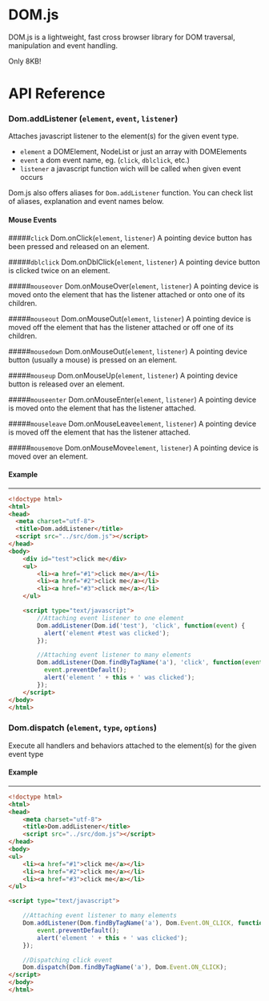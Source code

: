 DOM.js
======

DOM.js is a lightweight, fast cross browser library for DOM traversal, manipulation and event handling.

Only 8KB!

API Reference
=============

### Dom.addListener (`element`, `event`, `listener`)

Attaches javascript listener to the element(s) for the given event type.

 - `element` a DOMElement, NodeList or just an array with DOMElements
 - `event` a dom event name, eg. (`click`, `dblclick`, etc.)
 - `listener` a javascript function wich will be called when given event occurs

Dom.js also offers aliases for `Dom.addListener` function.
You can check list of aliases, explanation and event names below.

#### Mouse Events

#####`click` Dom.onClick(`element`, `listener`)
A pointing device button has been pressed and released on an element.

#####`dblclick` Dom.onDblClick(`element`, `listener`)
A pointing device button is clicked twice on an element.

#####`mouseover` Dom.onMouseOver(`element`, `listener`)
A pointing device is moved onto the element that has the listener attached or onto one of its children.

#####`mouseout` Dom.onMouseOut(`element`, `listener`)
A pointing device is moved off the element that has the listener attached or off one of its children.

#####`mousedown` Dom.onMouseOut(`element`, `listener`)
A pointing device button (usually a mouse) is pressed on an element.

#####`mouseup` Dom.onMouseUp(`element`, `listener`)
A pointing device button is released over an element.

#####`mouseenter` Dom.onMouseEnter(`element`, `listener`)
A pointing device is moved onto the element that has the listener attached.

#####`mouseleave` Dom.onMouseLeave`element`, `listener`)
A pointing device is moved off the element that has the listener attached.

#####`mousemove` Dom.onMouseMove`element`, `listener`)
A pointing device is moved over an element.


#### Example

---
```html
<!doctype html>
<html>
<head>
  <meta charset="utf-8">
  <title>Dom.addListener</title>
  <script src="../src/dom.js"></script>
</head>
<body>
    <div id="test">click me</div>
    <ul>
        <li><a href="#1">click me</a></li>
        <li><a href="#2">click me</a></li>
        <li><a href="#3">click me</a></li>
    </ul>

    <script type="text/javascript">
        //Attaching event listener to one element
        Dom.addListener(Dom.id('test'), 'click', function(event) {
          alert('element #test was clicked');
        });

        //Attaching event listener to many elements
        Dom.addListener(Dom.findByTagName('a'), 'click', function(event) {
          event.preventDefault();
          alert('element ' + this + ' was clicked');
        });
    </script>
</body>
</html>
```


### Dom.dispatch (`element`, `type`, `options`)

Execute all handlers and behaviors attached to the element(s) for the given event type

#### Example

---
```html
<!doctype html>
<html>
<head>
    <meta charset="utf-8">
    <title>Dom.addListener</title>
    <script src="../src/dom.js"></script>
</head>
<body>
<ul>
    <li><a href="#1">click me</a></li>
    <li><a href="#2">click me</a></li>
    <li><a href="#3">click me</a></li>
</ul>

<script type="text/javascript">

    //Attaching event listener to many elements
    Dom.addListener(Dom.findByTagName('a'), Dom.Event.ON_CLICK, function(event) {
        event.preventDefault();
        alert('element ' + this + ' was clicked');
    });

    //Dispatching click event
    Dom.dispatch(Dom.findByTagName('a'), Dom.Event.ON_CLICK);
</script>
</body>
</html>
```